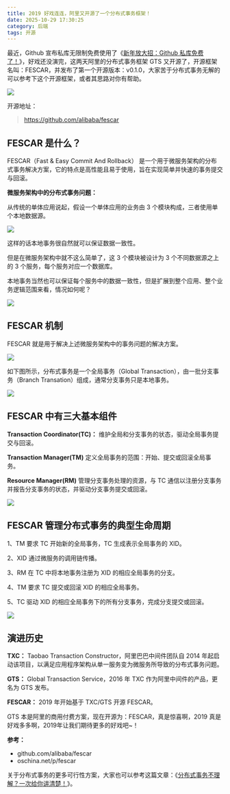 ```yaml
---
title: 2019 好戏连连，阿里又开源了一个分布式事务框架！
date: 2025-10-29 17:30:25
category: 后端
tags: 开源
---
```


最近，Github 宣布私库无限制免费使用了《[新年放大招：Github 私库免费了！](https://mp.weixin.qq.com/s/XPk-5dSWLqgYf3KSlllcig)》，好戏还没演完，这两天阿里的分布式事务框架 GTS 又开源了，开源框架名叫：FESCAR，并发布了第一个开源版本：v0.1.0，大家苦于分布式事务无解的可以参考下这个开源框架，或者其思路对你有帮助。

![](http://img.javastack.cn/19-1-11/63812479.jpg)

开源地址：

> https://github.com/alibaba/fescar

## FESCAR 是什么？

FESCAR（Fast & Easy Commit And Rollback） 是一个用于微服务架构的分布式事务解决方案，它的特点是高性能且易于使用，旨在实现简单并快速的事务提交与回滚。

**微服务架构中的分布式事务问题：**

从传统的单体应用说起，假设一个单体应用的业务由 3 个模块构成，三者使用单个本地数据源。

![](http://img.javastack.cn/19-1-11/25343210.jpg)

这样的话本地事务很自然就可以保证数据一致性。

但是在微服务架构中就不这么简单了，这 3 个模块被设计为 3 个不同数据源之上的 3 个服务，每个服务对应一个数据库。

本地事务当然也可以保证每个服务中的数据一致性，但是扩展到整个应用、整个业务逻辑范围来看，情况如何呢？

![](http://img.javastack.cn/19-1-11/72000462.jpg)

## FESCAR 机制

FESCAR 就是用于解决上述微服务架构中的事务问题的解决方案。

![](http://img.javastack.cn/19-1-11/37120997.jpg)

如下图所示，分布式事务是一个全局事务（Global Transaction），由一批分支事务（Branch Transation）组成，通常分支事务只是本地事务。

![](http://img.javastack.cn/19-1-11/22419245.jpg)

## FESCAR 中有三大基本组件

**Transaction Coordinator(TC)：** 维护全局和分支事务的状态，驱动全局事务提交与回滚。

**Transaction Manager(TM)** 定义全局事务的范围：开始、提交或回滚全局事务。

**Resource Manager(RM)** 管理分支事务处理的资源，与 TC 通信以注册分支事务并报告分支事务的状态，并驱动分支事务提交或回滚。

![](http://img.javastack.cn/19-1-11/3644777.jpg)

## FESCAR 管理分布式事务的典型生命周期

1、TM 要求 TC 开始新的全局事务，TC 生成表示全局事务的 XID。

2、XID 通过微服务的调用链传播。

3、RM 在 TC 中将本地事务注册为 XID 的相应全局事务的分支。

4、TM 要求 TC 提交或回滚 XID 的相应全局事务。

5、TC 驱动 XID 的相应全局事务下的所有分支事务，完成分支提交或回滚。

![](http://img.javastack.cn/19-1-11/75896368.jpg)

## 演进历史

**TXC：** Taobao Transaction Constructor，阿里巴巴中间件团队自 2014 年起启动该项目，以满足应用程序架构从单一服务变为微服务所导致的分布式事务问题。

**GTS：** Global Transaction Service，2016 年 TXC 作为阿里中间件的产品，更名为 GTS 发布。

**FESCAR：** 2019 年开始基于 TXC/GTS 开源 FESCAR。

GTS 本是阿里的商用付费方案，现在开源为：FESCAR，真是惊喜啊，2019 真是好戏多多啊，2019年让我们期待更多的好戏吧~！

**参考：**

- github.com/alibaba/fescar
- oschina.net/p/fescar

关于分布式事务的更多可行性方案，大家也可以参考这篇文章：《[分布式事务不理解？一次给你讲清楚！](https://mp.weixin.qq.com/s/qn_9Jc8Qo7PWT5_G_qm5xQ)》。